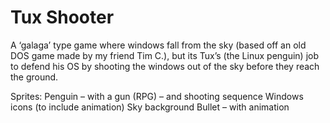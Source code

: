 # Tux Shooter

A ‘galaga’ type game where windows fall from the sky (based off an old DOS game made by my friend Tim C.), but its Tux’s (the Linux penguin) job to defend his OS by shooting the windows out of the sky before they reach the ground.

Sprites:
Penguin – with a gun (RPG) – and shooting sequence
Windows icons (to include animation)
Sky background
Bullet – with animation